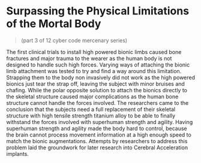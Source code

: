 # Surpassing the Physical Limitations of the Mortal Body
> (part 3 of 12 cyber code mercenary series)

The first clinical trials to install high powered bionic limbs caused bone fractures and major trauma to the wearer as the human body is not designed to handle such high forces. Varying ways of attaching the bionic limb attachment was tested to try and find a way around this limitation. Strapping them to the body non invasively did not work as the high powered bionics just tear the strap off, leaving the subject with minor bruises and chafing. While the polar opposite solution to attach the bionics directly to the skeletal structure caused major complications as the human bone structure cannot handle the forces involved. The researchers came to the conclusion that the subjects need a full replacement of their skeletal structure with high tensile strength titanium alloy to be able to finally withstand the forces involved with superhuman strength and agility. Having superhuman strength and agility made the body hard to control, because the brain cannot process movement information at a high enough speed to match the bionic augmentations. Attempts by researchers to address this problem laid the groundwork for later research into Cerebral Acceleration implants.
